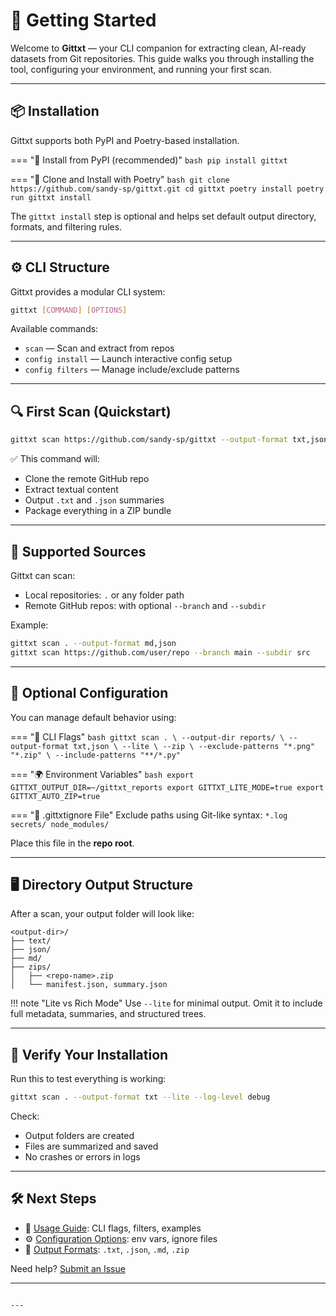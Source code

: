 # 🚀 Getting Started

Welcome to **Gittxt** — your CLI companion for extracting clean, AI-ready datasets from Git repositories. This guide walks you through installing the tool, configuring your environment, and running your first scan.

---

## 📦 Installation

Gittxt supports both PyPI and Poetry-based installation.

=== "📌 Install from PyPI (recommended)"
    ```bash
    pip install gittxt
    ```

=== "🐍 Clone and Install with Poetry"
    ```bash
    git clone https://github.com/sandy-sp/gittxt.git
    cd gittxt
    poetry install
    poetry run gittxt install
    ```

The `gittxt install` step is optional and helps set default output directory, formats, and filtering rules.

---

## ⚙️ CLI Structure

Gittxt provides a modular CLI system:

```bash
gittxt [COMMAND] [OPTIONS]
```

Available commands:

- `scan` — Scan and extract from repos
- `config install` — Launch interactive config setup
- `config filters` — Manage include/exclude patterns

---

## 🔍 First Scan (Quickstart)

```bash
gittxt scan https://github.com/sandy-sp/gittxt --output-format txt,json --zip --lite
```

✅ This command will:
- Clone the remote GitHub repo
- Extract textual content
- Output `.txt` and `.json` summaries
- Package everything in a ZIP bundle

---

## 📁 Supported Sources

Gittxt can scan:
- Local repositories: `.` or any folder path
- Remote GitHub repos: with optional `--branch` and `--subdir`

Example:
```bash
gittxt scan . --output-format md,json
gittxt scan https://github.com/user/repo --branch main --subdir src
```

---

## 🧰 Optional Configuration

You can manage default behavior using:

=== "🧾 CLI Flags"
    ```bash
    gittxt scan . \
      --output-dir reports/ \
      --output-format txt,json \
      --lite \
      --zip \
      --exclude-patterns "*.png" "*.zip" \
      --include-patterns "**/*.py"
    ```

=== "🌍 Environment Variables"
    ```bash
    export GITTXT_OUTPUT_DIR=~/gittxt_reports
    export GITTXT_LITE_MODE=true
    export GITTXT_AUTO_ZIP=true
    ```

=== "📄 .gittxtignore File"
    Exclude paths using Git-like syntax:
    ```
    *.log
    secrets/
    node_modules/
    ```

Place this file in the **repo root**.

---

## 🖥 Directory Output Structure

After a scan, your output folder will look like:

```
<output-dir>/
├── text/
├── json/
├── md/
├── zips/
│   ├── <repo-name>.zip
│   └── manifest.json, summary.json
```

!!! note "Lite vs Rich Mode"
    Use `--lite` for minimal output. Omit it to include full metadata, summaries, and structured trees.

---

## 🧪 Verify Your Installation

Run this to test everything is working:

```bash
gittxt scan . --output-format txt --lite --log-level debug
```

Check:
- Output folders are created
- Files are summarized and saved
- No crashes or errors in logs

---

## 🛠 Next Steps

- 🔧 [Usage Guide](usage.md): CLI flags, filters, examples
- ⚙️ [Configuration Options](configuration.md): env vars, ignore files
- 📘 [Output Formats](formats.md): `.txt`, `.json`, `.md`, `.zip`

Need help? [Submit an Issue](https://github.com/sandy-sp/gittxt/issues)

---
```

---
